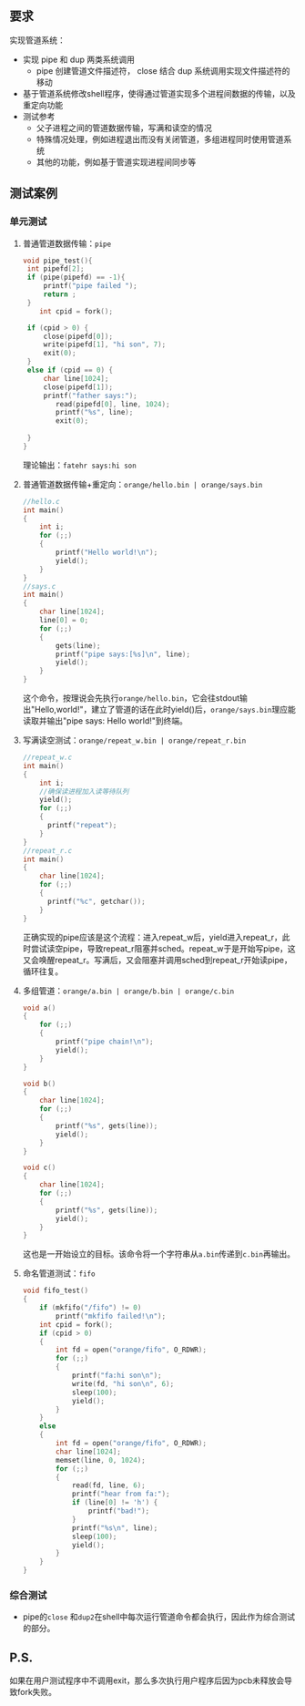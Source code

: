 ## 要求

 实现管道系统： 

- 实现 pipe 和 dup 两类系统调用
  - pipe 创建管道文件描述符， close 结合 dup 系统调用实现文件描述符的移动
- 基于管道系统修改shell程序，使得通过管道实现多个进程间数据的传输，以及重定向功能
- 测试参考 
  - 父子进程之间的管道数据传输，写满和读空的情况 
  - 特殊情况处理，例如进程退出而没有关闭管道，多组进程同时使用管道系统 
  - 其他的功能，例如基于管道实现进程间同步等

## 测试案例

### 单元测试

1. 普通管道数据传输：`pipe`

   ```c
   void pipe_test(){
   	int pipefd[2];
   	if (pipe(pipefd) == -1){
   		printf("pipe failed ");
   		return ;
   	}
       int cpid = fork();
   
   	if (cpid > 0) {
   		close(pipefd[0]);
   		write(pipefd[1], "hi son", 7);
   		exit(0);
   	}
   	else if (cpid == 0) {
   		char line[1024];
   		close(pipefd[1]);
   		printf("father says:");
           read(pipefd[0], line, 1024);
           printf("%s", line);
           exit(0);
   		
   	}
   }
   ```

   理论输出：`fatehr says:hi son`

2. 普通管道数据传输+重定向：`orange/hello.bin | orange/says.bin`

   ```c
   //hello.c 
   int main()
   {
       int i;
       for (;;)
       {
           printf("Hello world!\n");
           yield();
       }
   }
   //says.c
   int main()
   {
       char line[1024];
       line[0] = 0;
       for (;;)
       {
           gets(line);
           printf("pipe says:[%s]\n", line);
           yield();
       }
   }
   ```

   这个命令，按理说会先执行`orange/hello.bin`，它会往stdout输出"Hello,world!"，建立了管道的话在此时yield()后，`orange/says.bin`理应能读取并输出"pipe says: Hello world!"到终端。

3. 写满读空测试：`orange/repeat_w.bin | orange/repeat_r.bin`

   ```c
   //repeat_w.c
   int main()
   {
       int i;
       //确保读进程加入读等待队列
       yield();
       for (;;)
       {
         printf("repeat");
       }
   }
   //repeat_r.c
   int main()
   {
       char line[1024];
       for (;;)
       {
         printf("%c", getchar());
       }
   }
   ```

   正确实现的pipe应该是这个流程：进入repeat_w后，yield进入repeat_r，此时尝试读空pipe，导致repeat_r阻塞并sched。repeat_w于是开始写pipe，这又会唤醒repeat_r。写满后，又会阻塞并调用sched到repeat_r开始读pipe，循环往复。

4. 多组管道：`orange/a.bin | orange/b.bin | orange/c.bin `

   ```c
   void a()
   {
       for (;;)
       {
           printf("pipe chain!\n");
           yield();
       }
   }
   
   void b()
   {
       char line[1024];
       for (;;)
       {
           printf("%s", gets(line));
           yield();
       }
   }
   
   void c()
   {
       char line[1024];
       for (;;)
       {
           printf("%s", gets(line));
           yield();
       }
   }
   ```

   这也是一开始设立的目标。该命令将一个字符串从`a.bin`传递到`c.bin`再输出。

5. 命名管道测试：`fifo`

   ```c
   void fifo_test()
   {
       if (mkfifo("/fifo") != 0)
           printf("mkfifo failed!\n");
       int cpid = fork();
       if (cpid > 0)
       {
           int fd = open("orange/fifo", O_RDWR);
           for (;;)
           {
               printf("fa:hi son\n");
               write(fd, "hi son\n", 6);
               sleep(100);
               yield();
           }
       }
       else
       {
           int fd = open("orange/fifo", O_RDWR);
           char line[1024];
           memset(line, 0, 1024);
           for (;;)
           {
               read(fd, line, 6);
               printf("hear from fa:");
               if (line[0] != 'h') {
                   printf("bad!");
               }
               printf("%s\n", line);
               sleep(100);
               yield();
           }
       }
   }
   ```

   


### 综合测试

- pipe的`close` 和`dup2`在shell中每次运行管道命令都会执行，因此作为综合测试的部分。



## P.S.

如果在用户测试程序中不调用exit，那么多次执行用户程序后因为pcb未释放会导致fork失败。

